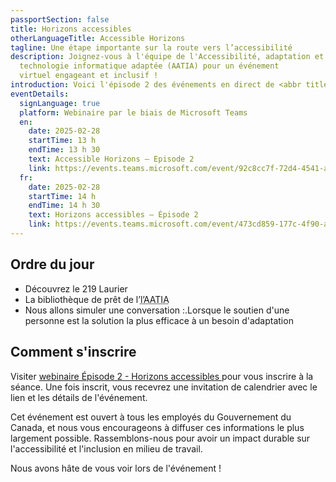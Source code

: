 ```yaml
---
passportSection: false
title: Horizons accessibles
otherLanguageTitle: Accessible Horizons
tagline: Une étape importante sur la route vers l’accessibilité
description: Joignez-vous à l'équipe de l'Accessibilité, adaptation et
  technologie informatique adaptée (AATIA) pour un événement
  virtuel engageant et inclusif !
introduction: Voici l'épisode 2 des événements en direct de <abbr title="Accessibilité, adaptation et technologie informatique adaptée">l’AATIA</abbr> - Horizons accessibles. Cet épisode suivra notre style distinctif qui est composé de 3 parties.
eventDetails:
  signLanguage: true
  platform: Webinaire par le biais de Microsoft Teams
  en:
    date: 2025-02-28
    startTime: 13 h
    endTime: 13 h 30
    text: Accessible Horizons — Episode 2
    link: https://events.teams.microsoft.com/event/92c8cc7f-72d4-4541-a2ba-5dbdf8112acb@d05bc194-94bf-4ad6-ae2e-1db0f2e38f5e
  fr:
    date: 2025-02-28
    startTime: 14 h
    endTime: 14 h 30
    text: Horizons accessibles — Épisode 2
    link: https://events.teams.microsoft.com/event/473cd859-177c-4f90-abb9-ce8b435439b4@d05bc194-94bf-4ad6-ae2e-1db0f2e38f5e
---
```


## Ordre du jour

* Découvrez le 219 Laurier
* La bibliothèque de prêt de l’<abbr title="Accessibilité, adaptation et technologie informatique adaptée">l’AATIA</abbr>
* Nous allons simuler une conversation :.Lorsque le soutien d'une personne est la solution la plus efficace à un besoin d'adaptation

## Comment s'inscrire

Visiter [webinaire Épisode 2 - Horizons accessibles ](https://events.teams.microsoft.com/event/473cd859-177c-4f90-abb9-ce8b435439b4@d05bc194-94bf-4ad6-ae2e-1db0f2e38f5e)pour vous inscrire à la séance. Une fois inscrit, vous recevrez une invitation de calendrier avec le lien et les détails de l'événement.

Cet événement est ouvert à tous les employés du Gouvernement du Canada, et nous vous encourageons à diffuser ces informations le plus largement possible. Rassemblons-nous pour avoir un impact durable sur l'accessibilité et l'inclusion en milieu de travail.

Nous avons hâte de vous voir lors de l'événement !
